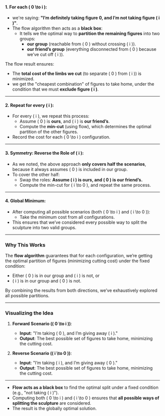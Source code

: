 
#### 1. For each \( 0 \to i \):
- we're saying: **"I’m definitely taking figure 0, and I’m not taking figure \( i \)"**.
- The flow algorithm then acts as a **black box**:
  - It tells we the optimal way to **partition the remaining figures** into two groups:
    - **our group** (reachable from \( 0 \) without crossing \( i \)).
    - **our friend’s group** (everything disconnected from \( 0 \) because we’ve cut off \( i \)).

The flow result ensures:
- The **total cost of the limbs we cut** (to separate \( 0 \) from \( i \)) is minimized.
- we get the "cheapest combination" of figures to take home, under the condition that we must **exclude figure \( i \)**.

---

#### 2. Repeat for every \( i \):
- For every \( i \), we repeat this process:
  - Assume \( 0 \) is **ours**, and \( i \) is **our friend’s**.
  - Compute the **min-cut** (using flow), which determines the optimal partition of the other figures.
- Record the cost for each \( 0 \to i \) configuration.

---

#### 3. Symmetry: Reverse the Role of \( i \):
- As we noted, the above approach **only covers half the scenarios**, because it always assumes \( 0 \) is included in our group.
- To cover the other half:
  - Swap the roles: **Assume \( i \) is ours, and \( 0 \) is our friend’s.**
  - Compute the min-cut for \( i \to 0 \), and repeat the same process.

---

#### 4. Global Minimum:
- After computing all possible scenarios (both \( 0 \to i \) and \( i \to 0 \)):
  - Take the minimum cost from all configurations.
- This ensures that we’ve considered every possible way to split the sculpture into two valid groups.

---

### Why This Works

The **flow algorithm** guarantees that for each configuration, we’re getting the optimal partition of figures (minimizing cutting cost) under the fixed condition:
- Either \( 0 \) is in our group and \( i \) is not, or
- \( i \) is in our group and \( 0 \) is not.

By combining the results from both directions, we’ve exhaustively explored all possible partitions.

---

### Visualizing the Idea

1. **Forward Scenario (\( 0 \to i \))**:
   - **Input**: "I'm taking \( 0 \), and I’m giving away \( i \)."
   - **Output**: The best possible set of figures to take home, minimizing the cutting cost.

2. **Reverse Scenario (\( i \to 0 \))**:
   - **Input**: "I’m taking \( i \), and I’m giving away \( 0 \)."
   - **Output**: The best possible set of figures to take home, minimizing the cutting cost.

---

- **Flow acts as a black box** to find the optimal split under a fixed condition (e.g., "not taking \( i \)").
- Computing both \( 0 \to i \) and \( i \to 0 \) ensures that **all possible ways of splitting the sculpture** are considered.
- The result is the globally optimal solution.